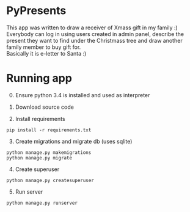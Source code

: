# PyPresents

This app was written to draw a receiver of Xmass gift in my family :)
Everybody can log in using users created in admin panel, describe the present they want to find under the Christmass tree
and draw another family member to buy gift for. <br>
Basically it is e-letter to Santa :)

# Running app
0) Ensure python 3.4 is installed and used as interpreter
1) Download source code

2) Install requirements
```
pip install -r requirements.txt
```

3) Create migrations and migrate db (uses sqlite)

```
python manage.py makemigrations
python manage.py migrate
```

4) Create superuser
```
python manage.py createsuperuser
```

5. Run server
```
python manage.py runserver
```
